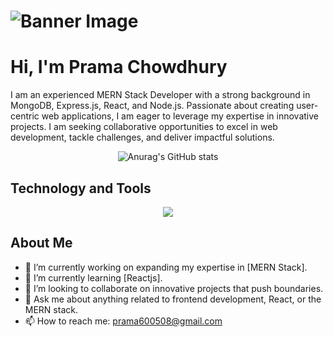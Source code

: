 # ![Banner Image](https://i.ibb.co/bNdVb8y/Black-Technology-Linked-In-Banner.png)

# Hi, I'm Prama Chowdhury

I am an experienced MERN Stack Developer with a strong background in MongoDB, Express.js, React, and Node.js. Passionate about creating user-centric web applications, I am eager to leverage my expertise in innovative projects. I am seeking collaborative opportunities to excel in web development, tackle challenges, and deliver impactful solutions.

<div align="center">

![Anurag's GitHub stats](https://github-readme-stats.vercel.app/api?username=pramachowdhury&theme=algolia&show_icons=true)

</div>

## Technology and Tools

<p align="center">
  <a href="https://skillicons.dev">
    <img src="https://skillicons.dev/icons?i=react,js,html,css,tailwindcss,bootstrap,git,github,figma,vscode" />
  </a>
</p>

## About Me

- 🔭 I’m currently working on expanding my expertise in [MERN Stack].
- 🌱 I’m currently learning [Reactjs].
- 👯 I’m looking to collaborate on innovative projects that push boundaries.
- 💬 Ask me about anything related to frontend development, React, or the MERN stack.
- 📫 How to reach me: [prama600508@gmail.com](mailto:prama600508@gmail.com)
